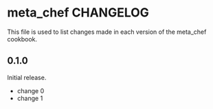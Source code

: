 # meta_chef CHANGELOG

This file is used to list changes made in each version of the meta_chef cookbook.

## 0.1.0

Initial release.

- change 0
- change 1
